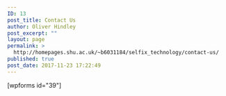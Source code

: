 ```yaml
---
ID: 13
post_title: Contact Us
author: Oliver Hindley
post_excerpt: ""
layout: page
permalink: >
  http://homepages.shu.ac.uk/~b6031184/selfix_technology/contact-us/
published: true
post_date: 2017-11-23 17:22:49
---
```

[wpforms id="39"]